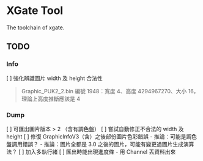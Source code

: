 # XGate Tool

The toolchain of xgate.

## TODO

### Info

[ ] 強化辨識圖片 width 及 height 合法性

> Graphic_PUK2_2.bin 編號 1948：寬度 4、高度 4294967270、大小 16，理論上高度推斷應該是 4

### Dump

[ ] 可匯出圖片版本 > 2 （含有調色盤）
[ ] 嘗試自動修正不合法的 width 及 height
[ ] 修復 GraphicInfoV3（含）之後部份圖片色彩錯誤
    - 推論：可能是調色盤調用錯誤？
    - 推論：圖片全都是 3.0 之後的圖片，可能有變更過圖片生成演算法？
[ ] 加入多執行緒
[ ] 匯出時能出現進度條
    - 用 Channel 丟資料出來